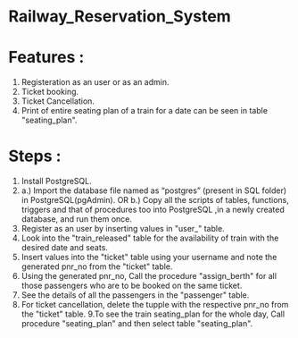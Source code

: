 # Railway_Reservation_System

# Features :
1. Registeration as an user or as an admin.
2. Ticket booking.
3. Ticket Cancellation.
4. Print of entire seating plan of a train for a date can be seen in table "seating_plan".


# Steps :
1. Install PostgreSQL.
2.  a.)  Import the database file named as “postgres” (present 
       in SQL folder) in PostgreSQL(pgAdmin).
               OR
    b.)  Copy all the scripts of tables, functions, triggers and 
       that of procedures too into PostgreSQL ,in a newly 
       created database, and run them once.
3. Register as an user by inserting values in "user_" table.
4. Look into the "train_released" table for the availability of train with the desired date and seats.
5. Insert values into the "ticket" table using your username and note the generated pnr_no from the "ticket" table.
6. Using the generated pnr_no, Call the procedure "assign_berth" for all those passengers who are to be booked on the same ticket.
7. See the details of all the passengers in the "passenger" table.
8. For ticket cancellation, delete the tupple with the respective pnr_no from the "ticket" table.
9.To see the train seating_plan for the whole day, Call procedure "seating_plan" and then select table "seating_plan".

